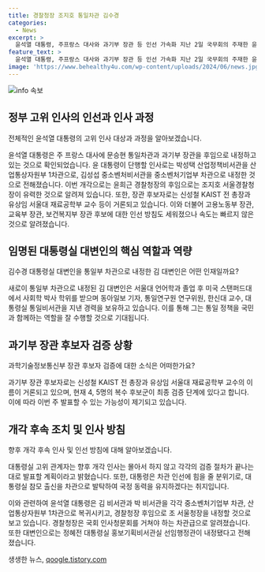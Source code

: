 ```yaml
---
title: 경찰청장 조지호 통일차관 김수경
categories:
  - News
excerpt: >
  윤석열 대통령, 주프랑스 대사와 과기부 장관 등 인선 가속화 지난 2일 국무회의 주재한 윤 대통령은 주프랑스 대사 및 과기부 장관 후보자 등을 내정하고 있는 것으로 확인됐다. 이어 예정된 차관급 인사로는 통일부, 산업통상자원부 등에 인사를 발표할 예정이며, 대변인을 통일부 차관으로 내정한 후 개각 후속 인선을 진행했다. 이번 인선은 대통령실 내부 인사와 함께 진행되고 있으며, 신속한 후속 조치가 예상된다.
feature_text: >
  윤석열 대통령, 주프랑스 대사와 과기부 장관 등 인선 가속화 지난 2일 국무회의 주재한 윤 대통령은 주프랑스 대사 및 과기부 장관 후보자 등을 내정하고 있는 것으로 확인됐다. 이어 예정된 차관급 인사로는 통일부, 산업통상자원부 등에 인사를 발표할 예정이며, 대변인을 통일부 차관으로 내정한 후 개각 후속 인선을 진행했다. 이번 인선은 대통령실 내부 인사와 함께 진행되고 있으며, 신속한 후속 조치가 예상된다.
image: 'https://www.behealthy4u.com/wp-content/uploads/2024/06/news.jpg'
---
```


<p><img src="https://www.behealthy4u.com/wp-content/uploads/2024/06/news.jpg" alt="info 속보" /></p>

<h2 data-ke-size="size26">정부 고위 인사의 인선과 인사 과정</h2>

<p>전체적인 윤석열 대통령의 고위 인사 대상과 과정을 알아보겠습니다.</p>

<p data-ke-size="size16">윤석열 대통령은 주 프랑스 대사에 문승현 통일차관과 과기부 장관을 후임으로 내정하고 있는 것으로 확인되었습니다. 윤 대통령이 단행할 인사로는 박성택 산업정책비서관을 산업통상자원부 1차관으로, 김성섭 중소벤처비서관을 중소벤처기업부 차관으로 내정한 것으로 전해졌습니다. 이번 개각으로는 윤희근 경찰청장의 후임으로는 조지호 서울경찰청장이 유력한 것으로 알려져 있습니다. 또한, 장관 후보자로는 신성철 KAIST 전 총장과 유상임 서울대 재료공학부 교수 등이 거론되고 있습니다. 이와 더불어 고용노동부 장관, 교육부 장관, 보건복지부 장관 후보에 대한 인선 방침도 세워졌으나 속도는 빠르지 않은 것으로 알려졌습니다.</p>

<h2 data-ke-size="size26">임명된 대통령실 대변인의 핵심 역할과 역량</h2>

<p>김수경 대통령실 대변인을 통일부 차관으로 내정한 김 대변인은 어떤 인재일까요?</p>

<p data-ke-size="size16">새로이 통일부 차관으로 내정된 김 대변인은 서울대 언어학과 졸업 후 미국 스탠퍼드대에서 사회학 박사 학위를 받으며 동아일보 기자, 통일연구원 연구위원, 한신대 교수, 대통령실 통일비서관을 지낸 경력을 보유하고 있습니다. 이를 통해 그는 통일 정책을 국민과 함께하는 역할을 잘 수행할 것으로 기대됩니다.</p>

<h2 data-ke-size="size26">과기부 장관 후보자 검증 상황</h2>

<p>과학기술정보통신부 장관 후보자 검증에 대한 소식은 어떠한가요?</p>

<p data-ke-size="size16">과기부 장관 후보자로는 신성철 KAIST 전 총장과 유상임 서울대 재료공학부 교수의 이름이 거론되고 있으며, 현재 4, 5명의 복수 후보군이 최종 검증 단계에 있다고 합니다. 이에 따라 이번 주 발표할 수 있는 가능성이 제기되고 있습니다.</p>

<h2 data-ke-size="size26">개각 후속 조치 및 인사 방침</h2>

<p>향후 개각 후속 인사 및 인선 방침에 대해 알아보겠습니다.</p>

<p data-ke-size="size16">대통령실 고위 관계자는 향후 개각 인사는 몰아서 하지 않고 각각의 검증 절차가 끝나는 대로 발표할 계획이라고 밝혔습니다. 또한, 대통령은 차관 인선에 힘을 줄 분위기로, 대통령실 참모 출신을 차관으로 발탁하여 국정 동력을 유지하겠다는 취지입니다.</p>

<p>이와 관련하여 윤석열 대통령은 김 비서관과 박 비서관을 각각 중소벤처기업부 차관, 산업통상자원부 1차관으로 복귀시키고, 경찰청장 후임으로 조 서울청장을 내정할 것으로 보고 있습니다. 경찰청장은 국회 인사청문회를 거쳐야 하는 차관급으로 알려졌습니다. 또한 대변인으로는 정혜전 대통령실 홍보기획비서관실 선임행정관이 내정됐다고 전해졌습니다.</p></p>
생생한 뉴스, <a href="https://qoogle.tistory.com" rel="dofollow">qoogle.tistory.com</a>


